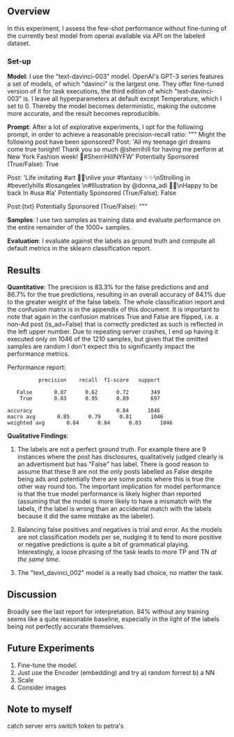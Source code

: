 ## Overview
In this experiment, I assess the few-shot performance without fine-tuning of the currently best model from openai available via API on the labeled dataset.

### Set-up
**Model**: I use the "text-davinci-003" model. OpenAI's GPT-3 series features a set of models, of which "davinci" is the largest one. They offer fine-tuned version of it for task executions, the third edition of which "text-davinci-003" is. I leave all hyperparameters at default except Temperature, which I set to 0. Thereby the model becomes deterministic, making the outcome more accurate, and the result becomes reproducible.

**Prompt**: After a lot of explorative experiments, I opt for the following prompt, in order to achieve a reasonable precision-recall ratio:
"""
Might the following post have been sponsored? 
 Post: 'All my teenage girl dreams come true tonight! Thank you so much @sherrihill for having me perform at New York Fashion week! 🖤#SherriHillNYFW'
 Potentially Sponsored (True/False): True
 
 Post: 'Life imitating #art 🎨🎨\nlive your #fantasy ✨✨\nStrolling in #beverlyhills #losangeles \n#Illustration by @donna_adi 🎨🎨\nHappy to be back In #usa #la'
 Potentially Sponsored (True/False): False
 
 Post:{txt}
 Potentially Sponsored (True/False): 
"""

**Samples**: I use two samples as training data and evaluate performance on the entire remainder of the 1000+ samples. 

**Evaluation**: I evaluate against the labels as ground truth and compute all default metrics in the sklearn classification report.

## Results
**Quantitative**: The precision is 83.3% for the false predictions and and 86.7% for the true predictions, resulting in an overall accuracy of 84.1% due to the greater weight of the false labels. The whole classification report and the confusion matrix is in the appendix of this document. It is important to note that again in the confusion matrices True and False are flipped, i.e. a non-Ad post (is_ad=False) that is correctly predicted as such is reflected in the left upper number.
Due to repeating server crashes, I end up having it executed only on 1046 of the 1210 samples, but given that the omitted samples are random I don't expect this to significantly impact the performance metrics.

Performance report:

              precision    recall  f1-score   support

       False       0.87      0.62      0.72       349
        True       0.83      0.95      0.89       697

    accuracy                           0.84      1046
    macro avg       0.85      0.79      0.81      1046
    weighted avg       0.84      0.84      0.83      1046

**Qualitative Findings**:
1. The labels are not a perfect ground truth. For example there are 9 instances where the post has disclosures, qualitatively judged clearly is an advertisment but has "False" has label. There is good reason to assume that these 9 are not the only posts labelled as False despite being ads and potentially there are some posts where this is true the other way round too. The important implication for model performance is that the true model performance is likely higher than reported (assuming that the model is more likely to have a mismatch with the labels, if the label is wrong than an accidental match with the labels because it did the same mistake as the labeler).

2. Balancing false positives and negatives is trial and error. As the models are not classification models per se, nudging it to tend to more positive or negative predictions is quite a bit of grammatical playing. Interestingly, a loose phrasing of the task leads to more TP and TN _at the same time_.

3. The "text_davinci_002" model is a really bad choice, no matter the task.

## Discussion
Broadly see the last report for interpretation. 84% without any training seems like a quite reasonable baseline, especially in the light of the labels being not perfectly accurate themselves.

## Future Experiments
1. Fine-tune the model.
2. Just use the Encoder (embedding) and try a) random forrest b) a NN
3. Scale
4. Consider images

## Note to myself
catch server errs
switch token to petra's


